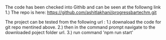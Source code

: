 

The code has been checked into Githib and can be seen at the followng link 
1.) The repo is here: https://github.com/ashitlakhani/progressbartechm.git

The project can be tested from the following url : 
1.) downaload the code for git repo mentined above. 
2.) then in the command prompt navigate to the downloaded poject folder url. 
3.) run command 'npm run start'
